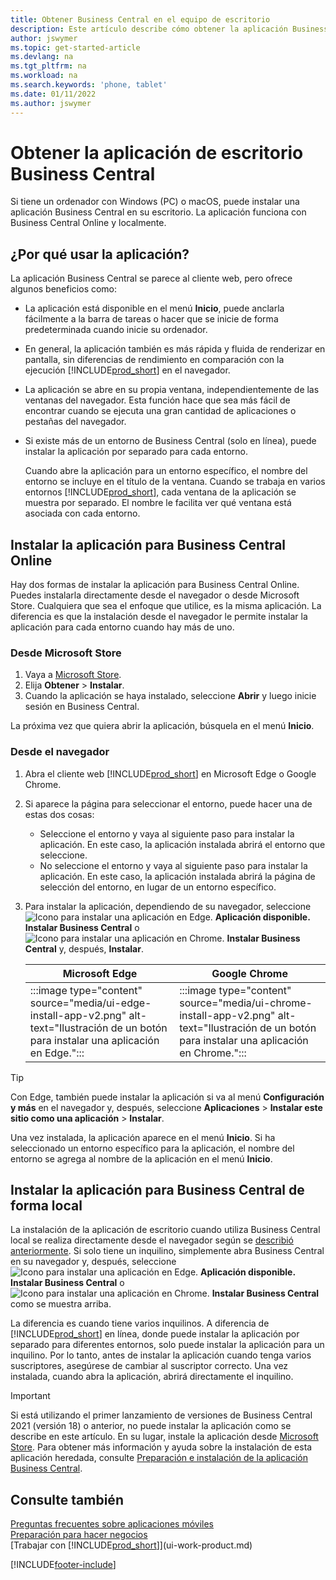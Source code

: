 ```yaml
---
title: Obtener Business Central en el equipo de escritorio
description: Este artículo describe cómo obtener la aplicación Business Central en un equipo de escritorio Windows o Mac (iOS).
author: jswymer
ms.topic: get-started-article
ms.devlang: na
ms.tgt_pltfrm: na
ms.workload: na
ms.search.keywords: 'phone, tablet'
ms.date: 01/11/2022
ms.author: jswymer
---
```

# Obtener la aplicación de escritorio Business Central

Si tiene un ordenador con Windows (PC) o macOS, puede instalar una aplicación Business Central en su escritorio. La aplicación funciona con Business Central Online y localmente.

## ¿Por qué usar la aplicación?

La aplicación Business Central se parece al cliente web, pero ofrece algunos beneficios como:

- La aplicación está disponible en el menú **Inicio**, puede anclarla fácilmente a la barra de tareas o hacer que se inicie de forma predeterminada cuando inicie su ordenador.
- En general, la aplicación también es más rápida y fluida de renderizar en pantalla, sin diferencias de rendimiento en comparación con la ejecución [!INCLUDE[prod_short](includes/prod_short.md)] en el navegador.
- La aplicación se abre en su propia ventana, independientemente de las ventanas del navegador. Esta función hace que sea más fácil de encontrar cuando se ejecuta una gran cantidad de aplicaciones o pestañas del navegador.
- Si existe más de un entorno de Business Central (solo en línea), puede instalar la aplicación por separado para cada entorno.

     Cuando abre la aplicación para un entorno específico, el nombre del entorno se incluye en el título de la ventana. Cuando se trabaja en varios entornos [!INCLUDE[prod_short](includes/prod_short.md)], cada ventana de la aplicación se muestra por separado. El nombre le facilita ver qué ventana está asociada con cada entorno.

## Instalar la aplicación para Business Central Online

Hay dos formas de instalar la aplicación para Business Central Online. Puedes instalarla directamente desde el navegador o desde Microsoft Store. Cualquiera que sea el enfoque que utilice, es la misma aplicación. La diferencia es que la instalación desde el navegador le permite instalar la aplicación para cada entorno cuando hay más de uno.

### Desde Microsoft Store

1. Vaya a [Microsoft Store](https://go.microsoft.com/fwlink/?linkid=2182870).
2. Elija **Obtener** > **Instalar**. 
3. Cuando la aplicación se haya instalado, seleccione **Abrir** y luego inicie sesión en Business Central.

La próxima vez que quiera abrir la aplicación, búsquela en el menú **Inicio**.

### Desde el navegador

1. Abra el cliente web [!INCLUDE[prod_short](includes/prod_short.md)] en Microsoft Edge o Google Chrome.

2. Si aparece la página para seleccionar el entorno, puede hacer una de estas dos cosas:

   - Seleccione el entorno y vaya al siguiente paso para instalar la aplicación. En este caso, la aplicación instalada abrirá el entorno que seleccione.
   - No seleccione el entorno y vaya al siguiente paso para instalar la aplicación. En este caso, la aplicación instalada abrirá la página de selección del entorno, en lugar de un entorno específico.

3. Para instalar la aplicación, dependiendo de su navegador, seleccione ![Icono para instalar una aplicación en Edge.](media/ui-edge-install-app-icon.png) **Aplicación disponible. Instalar Business Central** o ![Icono para instalar una aplicación en Chrome.](media/ui-chrome-install-app-icon.png) **Instalar Business Central** y, después, **Instalar**.

   | Microsoft Edge | Google Chrome |
   |--|--|
   | :::image type="content" source="media/ui-edge-install-app-v2.png" alt-text="Ilustración de un botón para instalar una aplicación en Edge."::: | :::image type="content" source="media/ui-chrome-install-app-v2.png" alt-text="Ilustración de un botón para instalar una aplicación en Chrome."::: |

  > [!TIP]
  > Con Edge, también puede instalar la aplicación si va al menú **Configuración y más** en el navegador y, después, seleccione **Aplicaciones** > **Instalar este sitio como una aplicación** > **Instalar**.

Una vez instalada, la aplicación aparece en el menú **Inicio**. Si ha seleccionado un entorno específico para la aplicación, el nombre del entorno se agrega al nombre de la aplicación en el menú **Inicio**.

## Instalar la aplicación para Business Central de forma local

La instalación de la aplicación de escritorio cuando utiliza Business Central local se realiza directamente desde el navegador según se [describió anteriormente](#from-the-browser). Si solo tiene un inquilino, simplemente abra Business Central en su navegador y, después, seleccione ![Icono para instalar una aplicación en Edge.](media/ui-edge-install-app-icon.png) **Aplicación disponible. Instalar Business Central** o ![Icono para instalar una aplicación en Chrome.](media/ui-chrome-install-app-icon.png) **Instalar Business Central** como se muestra arriba.

La diferencia es cuando tiene varios inquilinos. A diferencia de [!INCLUDE[prod_short](includes/prod_short.md)] en línea, donde puede instalar la aplicación por separado para diferentes entornos, solo puede instalar la aplicación para un inquilino. Por lo tanto, antes de instalar la aplicación cuando tenga varios suscriptores, asegúrese de cambiar al suscriptor correcto. Una vez instalada, cuando abra la aplicación, abrirá directamente el inquilino.

> [!IMPORTANT]
> Si está utilizando el primer lanzamiento de versiones de Business Central 2021 (versión 18) o anterior, no puede instalar la aplicación como se describe en este artículo. En su lugar, instale la aplicación desde [Microsoft Store](https://go.microsoft.com/fwlink/?LinkId=734848). Para obtener más información y ayuda sobre la instalación de esta aplicación heredada, consulte [Preparación e instalación de la aplicación Business Central](/dynamics365/business-central/dev-itpro/deployment/install-business-central-app).

## Consulte también

[Preguntas frecuentes sobre aplicaciones móviles](ui-mobile-faq.yml)  
[Preparación para hacer negocios](ui-get-ready-business.md)  
[Trabajar con [!INCLUDE[prod_short](includes/prod_short.md)]](ui-work-product.md)  


[!INCLUDE[footer-include](includes/footer-banner.md)]
